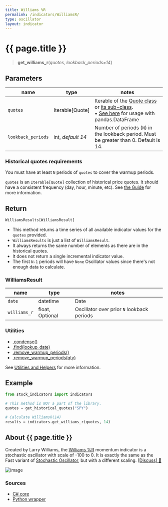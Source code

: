 ```yaml
---
title: Williams %R
permalink: /indicators/WilliamsR/
type: oscillator
layout: indicator
---
```


# {{ page.title }}

><span class="indicator-syntax">**get_williams_r**(*quotes, lookback_periods=14*)</span>

## Parameters

| name | type | notes
| -- |-- |--
| `quotes` | Iterable[Quote] | Iterable of the [Quote class]({{site.baseurl}}/guide/#historical-quotes) or [its sub-class]({{site.baseurl}}/guide/#using-custom-quote-classes). <br><span class='qna-dataframe'> • [See here]({{site.baseurl}}/guide/#using-pandasdataframe) for usage with pandas.DataFrame</span>
| `lookback_periods` | int, *default 14* | Number of periods (`N`) in the lookback period.  Must be greater than 0.  Default is 14.

### Historical quotes requirements

You must have at least `N` periods of `quotes` to cover the warmup periods.

`quotes` is an `Iterable[Quote]` collection of historical price quotes.  It should have a consistent frequency (day, hour, minute, etc).  See [the Guide]({{site.baseurl}}/guide/#historical-quotes) for more information.

## Return

```python
WilliamsResults[WilliamsResult]
```

- This method returns a time series of all available indicator values for the `quotes` provided.
- `WilliamsResults` is just a list of `WilliamsResult`.
- It always returns the same number of elements as there are in the historical quotes.
- It does not return a single incremental indicator value.
- The first `N-1` periods will have `None` Oscillator values since there's not enough data to calculate.

### WilliamsResult

| name | type | notes
| -- |-- |--
| `date` | datetime | Date
| `williams_r` | float, Optional | Oscillator over prior `N` lookback periods

### Utilities

- [.condense()]({{site.baseurl}}/utilities#condense)
- [.find(lookup_date)]({{site.baseurl}}/utilities#find-indicator-result-by-date)
- [.remove_warmup_periods()]({{site.baseurl}}/utilities#remove-warmup-periods)
- [.remove_warmup_periods(qty)]({{site.baseurl}}/utilities#remove-warmup-periods)

See [Utilities and Helpers]({{site.baseurl}}/utilities#utilities-for-indicator-results) for more information.

## Example

```python
from stock_indicators import indicators

# This method is NOT a part of the library.
quotes = get_historical_quotes("SPY")

# Calculate WilliamsR(14)
results = indicators.get_williams_r(quotes, 14)
```

## About {{ page.title }}

Created by Larry Williams, the [Williams %R](https://en.wikipedia.org/wiki/Williams_%25R) momentum indicator is a stochastic oscillator with scale of -100 to 0.  It is exactly the same as the Fast variant of [Stochastic Oscillator](../Stoch#content), but with a different scaling.
[[Discuss] &#128172;]({{site.dotnet.repo}}/discussions/229 "Community discussion about this indicator")

![image]({{site.dotnet.charts}}/WilliamsR.png)

### Sources

- [C# core]({{site.dotnet.src}}/s-z/WilliamsR/WilliamsR.Series.cs)
- [Python wrapper]({{site.python.src}}/williams_r.py)
